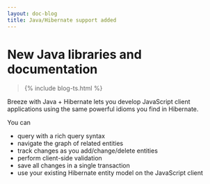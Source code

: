 ```yaml
---
layout: doc-blog
title: Java/Hibernate support added
---
```

# New Java libraries and documentation

> {% include blog-ts.html %}

Breeze with Java + Hibernate lets you develop JavaScript client applications using the same powerful idioms you find in Hibernate. 

 <!-- more -->
 
 You can

- query with a rich query syntax
- navigate the graph of related entities
- track changes as you add/change/delete entities
- perform client-side validation
- save all changes in a single transaction
- use your existing Hibernate entity model on the JavaScript client

